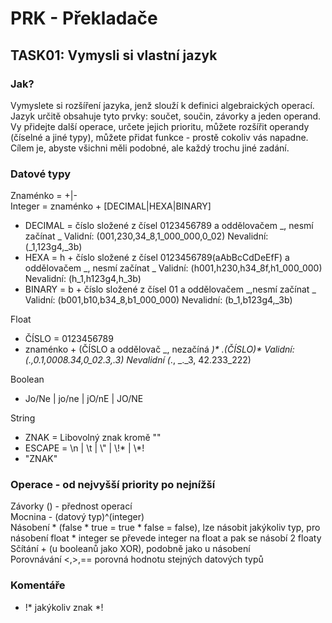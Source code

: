 # PRK - Překladače

## TASK01: Vymysli si vlastní jazyk
### Jak?
Vymyslete si rozšíření jazyka, jenž slouží k definici algebraických operací. Jazyk určitě obsahuje tyto prvky: součet, součin, závorky a jeden operand. Vy přidejte další operace, určete jejich prioritu, můžete rozšířit operandy (číselné a jiné typy), můžete přidat funkce - prostě cokoliv vás napadne. Cílem je, abyste všichni měli podobné, ale každý trochu jiné zadání.

### Datové typy
Znaménko = +|- \
Integer = znaménko + [DECIMAL|HEXA|BINARY] 
  - DECIMAL = číslo složené z čísel 0123456789 a  oddělovačem _, nesmí začínat _  Validní: (001,230,34_8,1_000_000,0_02) Nevalidní: (_1,123g4,_3b)
  - HEXA = h + číslo složené z čísel 0123456789(aAbBcCdDeEfF) a oddělovačem _, nesmí začínat _ Validní: (h001,h230,h34_8f,h1_000_000) Nevalidní: (h_1,h123g4,h_3b)
  - BINARY = b + číslo složené z čísel 01 a oddělovačem _,nesmí začínat _ Validní: (b001,b10,b34_8,b1_000_000) Nevalidní: (b_1,b123g4,_3b)

Float
  - ČÍSLO = 0123456789
  - znaménko + (ČÍSLO a oddělovač _, nezačíná _)* .(ČÍSLO)* Validní: (.,0.1,0008.34,0_02.3,.3) Nevalidní (_., _._3, 42.233_222)

Boolean 
  - Jo/Ne | jo/ne | jO/nE | JO/NE

String
  - ZNAK = Libovolný znak kromě ""
  - ESCAPE = \n | \t | &#92;" | &#92;!* |  &#92;*!
  - "ZNAK"


### Operace - od nejvyšší priority po nejnížší
Závorky () - přednost operací\
Mocnina - (datový typ)^(integer)\
Násobení * (false * true = true * false = false), lze násobit jakýkoliv typ, pro násobení float * integer se převede integer na float a pak se násobí 2 floaty\
Sčítání + (u booleanů jako XOR), podobně jako u násobení\
Porovnávání <,>,== porovná hodnotu stejných datových typů

### Komentáře
 - !* jakýkoliv znak *!



